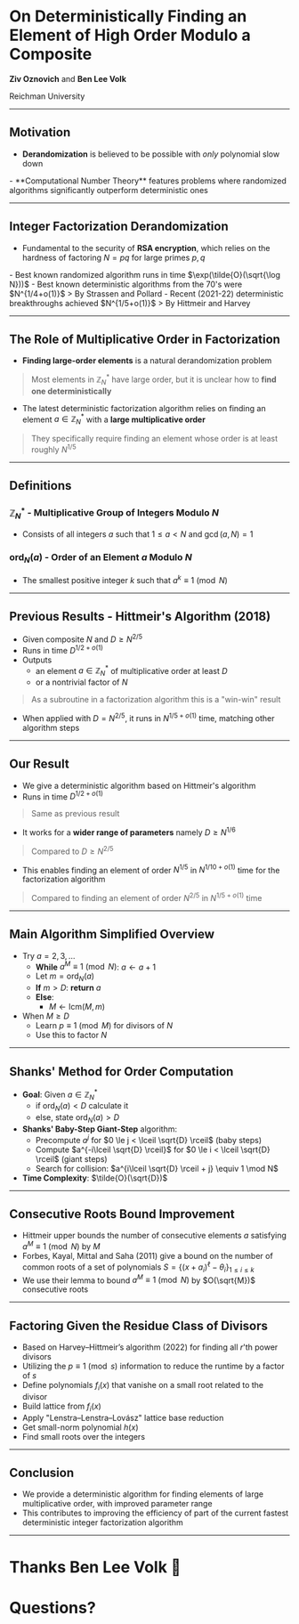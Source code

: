 <!-- slide -->
# On Deterministically Finding an Element of High Order Modulo a Composite
**Ziv Oznovich** and **Ben Lee Volk**

Reichman University

---

## Motivation

- **Derandomization** is believed to be possible with *only* polynomial slow down
<span class="fragment">
- **Computational Number Theory** features problems where randomized algorithms significantly outperform deterministic ones
</span>

---

## Integer Factorization Derandomization
- Fundamental to the security of **RSA encryption**, which relies on the hardness of factoring $N = pq$ for large primes $p, q$
<span class="fragment">
- Best known randomized algorithm runs in time $\exp(\tilde{O}(\sqrt{\log N}))$
</span>
<span class="fragment">
- Best known deterministic algorithms from the 70's were $N^{1/4+o(1)}$
</span>
> By Strassen and Pollard
- Recent (2021-22) deterministic breakthroughs achieved $N^{1/5+o(1)}$
> By Hittmeir and Harvey

---

## The Role of Multiplicative Order in Factorization

- **Finding large-order elements** is a natural derandomization problem
> Most elements in $\mathbb{Z}_N^*$ have large order, but it is unclear how to **find one deterministically**
- The latest deterministic factorization algorithm relies on finding an element $a \in \mathbb{Z}_N^*$ with a **large multiplicative order**
> They specifically require finding an element whose order is at least roughly $N^{1/5}$

---

## Definitions

### $\mathbb{Z}_N^*$ - Multiplicative Group of Integers Modulo $N$

- Consists of all integers $a$ such that $1 \le a < N$ and $\gcd(a, N) = 1$

### $\text{ord}_N(a)$ -  Order of an Element $a$ Modulo $N$

- The smallest positive integer $k$ such that $a^k \equiv 1 \pmod{N}$

---

## Previous Results - Hittmeir's Algorithm (2018)

- Given composite $N$ and $D \ge N^{2/5}$
- Runs in time $D^{1/2+o(1)}$
- Outputs
    - an element $a \in \mathbb{Z}_N^*$ of multiplicative order at least $D$
    - or a nontrivial factor of $N$
> As a subroutine in a factorization algorithm this is a "win-win" result
- When applied with $D=N^{2/5}$, it runs in $N^{1/5+o(1)}$ time, matching other algorithm steps

---

## Our Result

- We give a deterministic algorithm based on Hittmeir's algorithm
- Runs in time $D^{1/2+o(1)}$
> Same as previous result
- It works for a **wider range of parameters** namely $D \ge N^{1/6}$
> Compared to $D \ge N^{2/5}$
- This enables finding an element of order $N^{1/5}$ in $N^{1/10+o(1)}$ time for the factorization algorithm
> Compared to finding an element of order $N^{2/5}$ in $N^{1/5+o(1)}$ time

---

## Main Algorithm Simplified Overview

- Try $a = 2, 3, \dots$
    - **While** $a^M\equiv 1 \pmod N$: $a\gets a+1$
    - Let $m = \mathrm{ord}_N(a)$
    - **If** $m > D$: **return** $a$
    - **Else**:
        - $M \gets \mathrm{lcm}(M, m)$
- When $M \ge D$
    - Learn $p\equiv 1 \pmod M$ for divisors of $N$
    - Use this to factor $N$

---

## Shanks' Method for Order Computation

- **Goal**: Given $a \in \mathbb{Z}_N^*$
    - if $\operatorname{ord}_N(a) < D$ calculate it
    - else, state $\operatorname{ord}_N(a) > D$
- **Shanks' Baby-Step Giant-Step** algorithm:
    - Precompute $a^j$ for $0 \le j < \lceil \sqrt{D} \rceil$ (baby steps)
    - Compute $a^{-i\lceil \sqrt{D} \rceil}$ for $0 \le i < \lceil \sqrt{D} \rceil$ (giant steps)
    - Search for collision: $a^{i\lceil \sqrt{D} \rceil + j} \equiv 1 \mod N$
- **Time Complexity**: $\tilde{O}(\sqrt{D})$

---

## Consecutive Roots Bound Improvement

- Hittmeir upper bounds the number of consecutive elements $a$ satisfying $a^M\equiv 1 \pmod N$ by $M$
- Forbes, Kayal, Mittal and Saha (2011) give a bound on the number of common roots of a set of polynomials $S=\{(x+a_i)^\ell-\theta_i\}_{1\leq i\leq k}$
- We use their lemma to bound $a^M\equiv 1 \pmod N$ by $O(\sqrt{M})$ consecutive roots

---

## Factoring Given the Residue Class of Divisors

- Based on Harvey–Hittmeir’s algorithm (2022) for finding all $r$'th power divisors
- Utilizing the $p \equiv 1 \pmod s$ information to reduce the runtime by a factor of $s$
- Define polynomials $f_i(x)$ that vanishe on a small root related to the divisor
- Build lattice from $f_i(x)$
- Apply "Lenstra–Lenstra–Lovász" lattice base reduction
- Get small-norm polynomial $h(x)$
- Find small roots over the integers

---

## Conclusion

- We provide a deterministic algorithm for finding elements of large multiplicative order, with improved parameter range
- This contributes to improving the efficiency of part of the current fastest deterministic integer factorization algorithm

---

# Thanks **Ben Lee Volk** 🙏
# Questions?